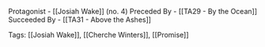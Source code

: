 Protagonist - [[Josiah Wake]] (no. 4)
Preceded By - [[TA29 - By the Ocean]]
Succeeded By - [[TA31 - Above the Ashes]]

Tags: [[Josiah Wake]], [[Cherche Winters]], [[Promise]]